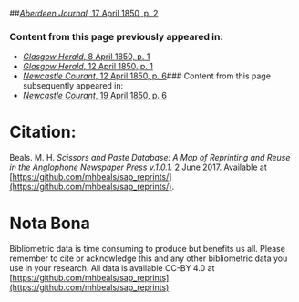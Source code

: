 ##[*Aberdeen Journal*, 17 April 1850, p. 2](https://mhbeals.github.io/sap_html/Aberdeen-Journal/Aberdeen-Journal-17-April-1850-p-2)

### Content from this page previously appeared in:
+ [*Glasgow Herald*, 8 April 1850, p. 1](https://mhbeals.github.io/sap_html/Glasgow-Herald/Glasgow-Herald-8-April-1850-p-1)
+ [*Glasgow Herald*, 12 April 1850, p. 1](https://mhbeals.github.io/sap_html/Glasgow-Herald/Glasgow-Herald-12-April-1850-p-1)
+ [*Newcastle Courant*, 12 April 1850, p. 6](https://mhbeals.github.io/sap_html/Newcastle-Courant/Newcastle-Courant-12-April-1850-p-6)### Content from this page subsequently appeared in:
+ [*Newcastle Courant*, 19 April 1850, p. 6](https://mhbeals.github.io/sap_html/Newcastle-Courant/Newcastle-Courant-19-April-1850-p-6)
                    
# Citation: 

Beals. M. H. *Scissors and Paste Database: A Map of Reprinting and Reuse in the Anglophone Newspaper Press v.1.0.1.* 2 June 2017. Available at [https://github.com/mhbeals/sap_reprints/](https://github.com/mhbeals/sap_reprints/). 
                    
# Nota Bona

Bibliometric data is time consuming to produce but benefits us all. Please remember to cite or acknowledge this and any other bibliometric data you use in your research. All data is available CC-BY 4.0 at [https://github.com/mhbeals/sap_reprints](https://github.com/mhbeals/sap_reprints)